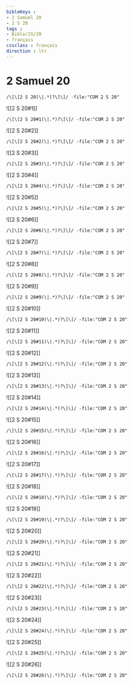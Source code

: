 ```yaml
---
bibleKeys : 
- 2 Samuel 20
- 2 S 20
tags : 
- Bible/2S/20
- français
cssclass : français
direction : ltr
---
```


# 2 Samuel 20

```query
/\[\[2 S 20(\|.*)?\]\]/ -file:"COM 2 S 20"
```



![[2 S 20#1]]

```query
/\[\[2 S 20#1(\|.*)?\]\]/ -file:"COM 2 S 20"
```

![[2 S 20#2]]

```query
/\[\[2 S 20#2(\|.*)?\]\]/ -file:"COM 2 S 20"
```

![[2 S 20#3]]

```query
/\[\[2 S 20#3(\|.*)?\]\]/ -file:"COM 2 S 20"
```

![[2 S 20#4]]

```query
/\[\[2 S 20#4(\|.*)?\]\]/ -file:"COM 2 S 20"
```

![[2 S 20#5]]

```query
/\[\[2 S 20#5(\|.*)?\]\]/ -file:"COM 2 S 20"
```

![[2 S 20#6]]

```query
/\[\[2 S 20#6(\|.*)?\]\]/ -file:"COM 2 S 20"
```

![[2 S 20#7]]

```query
/\[\[2 S 20#7(\|.*)?\]\]/ -file:"COM 2 S 20"
```

![[2 S 20#8]]

```query
/\[\[2 S 20#8(\|.*)?\]\]/ -file:"COM 2 S 20"
```

![[2 S 20#9]]

```query
/\[\[2 S 20#9(\|.*)?\]\]/ -file:"COM 2 S 20"
```

![[2 S 20#10]]

```query
/\[\[2 S 20#10(\|.*)?\]\]/ -file:"COM 2 S 20"
```

![[2 S 20#11]]

```query
/\[\[2 S 20#11(\|.*)?\]\]/ -file:"COM 2 S 20"
```

![[2 S 20#12]]

```query
/\[\[2 S 20#12(\|.*)?\]\]/ -file:"COM 2 S 20"
```

![[2 S 20#13]]

```query
/\[\[2 S 20#13(\|.*)?\]\]/ -file:"COM 2 S 20"
```

![[2 S 20#14]]

```query
/\[\[2 S 20#14(\|.*)?\]\]/ -file:"COM 2 S 20"
```

![[2 S 20#15]]

```query
/\[\[2 S 20#15(\|.*)?\]\]/ -file:"COM 2 S 20"
```

![[2 S 20#16]]

```query
/\[\[2 S 20#16(\|.*)?\]\]/ -file:"COM 2 S 20"
```

![[2 S 20#17]]

```query
/\[\[2 S 20#17(\|.*)?\]\]/ -file:"COM 2 S 20"
```

![[2 S 20#18]]

```query
/\[\[2 S 20#18(\|.*)?\]\]/ -file:"COM 2 S 20"
```

![[2 S 20#19]]

```query
/\[\[2 S 20#19(\|.*)?\]\]/ -file:"COM 2 S 20"
```

![[2 S 20#20]]

```query
/\[\[2 S 20#20(\|.*)?\]\]/ -file:"COM 2 S 20"
```

![[2 S 20#21]]

```query
/\[\[2 S 20#21(\|.*)?\]\]/ -file:"COM 2 S 20"
```

![[2 S 20#22]]

```query
/\[\[2 S 20#22(\|.*)?\]\]/ -file:"COM 2 S 20"
```

![[2 S 20#23]]

```query
/\[\[2 S 20#23(\|.*)?\]\]/ -file:"COM 2 S 20"
```

![[2 S 20#24]]

```query
/\[\[2 S 20#24(\|.*)?\]\]/ -file:"COM 2 S 20"
```

![[2 S 20#25]]

```query
/\[\[2 S 20#25(\|.*)?\]\]/ -file:"COM 2 S 20"
```

![[2 S 20#26]]

```query
/\[\[2 S 20#26(\|.*)?\]\]/ -file:"COM 2 S 20"
```

